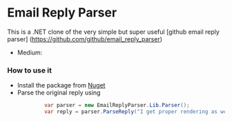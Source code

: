 # Email Reply Parser

This is a .NET clone of the very simple but super useful [github email reply parser] (https://github.com/github/email_reply_parser)
- Medium:

### How to use it
- Install the package from [Nuget](https://www.nuget.org/packages/EmailReplyParser.NET)
- Parse the original reply using
```c#
            var parser = new EmailReplyParser.Lib.Parser();
            var reply = parser.ParseReply("I get proper rendering as well.\r\n\r\nSent from a magnificent torch of pixels\r\n\r\nOn Dec 16, 2011, at 12:47 PM, Corey Donohoe\r\n<reply@reply.github.com>\r\nwrote:\r\n\r\n> Was this caching related or fixed already?  I get proper rendering here.\r\n>\r\n> ![](https://img.skitch.com/20111216-m9munqjsy112yqap5cjee5wr6c.jpg)\r\n>\r\n> ---\r\n> Reply to this email directly or view it on GitHub:\r\n> https://github.com/github/github/issues/2278#issuecomment-3182418");
```
